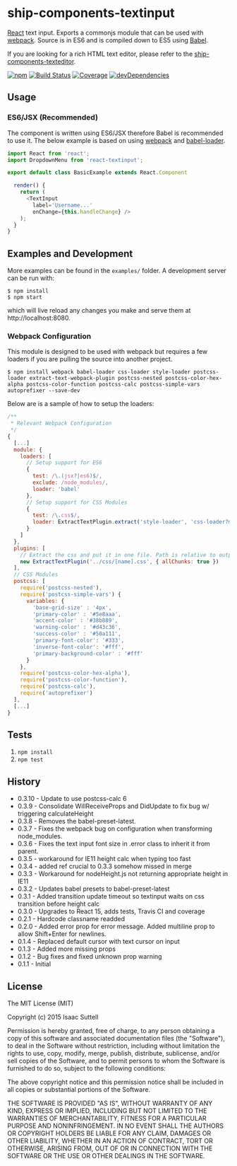 # ship-components-textinput
[React](http://facebook.github.io/react/) text input. Exports a commonjs module that can be used with [webpack](http://webpack.github.io/). Source is in ES6 and is compiled down to ES5 using [Babel](https://babeljs.io/).

If you are looking for a rich HTML text editor, please refer to the [ship-components-texteditor](https://github.com/ship-components/ship-components-texteditor).


[![npm](https://img.shields.io/npm/v/ship-components-textinput.svg?maxAge=2592000)](https://www.npmjs.com/package/ship-components-textinput)
[![Build Status](http://img.shields.io/travis/ship-components/ship-components-textinput/master.svg?style=flat)](https://travis-ci.org/ship-components/ship-components-textinput)
[![Coverage](http://img.shields.io/coveralls/ship-components/ship-components-textinput.svg?style=flat)](https://coveralls.io/github/ship-components/ship-components-textinput)
[![devDependencies](https://img.shields.io/david/dev/ship-components/ship-components-textinput.svg?style=flat)](https://david-dm.org/ship-components/ship-components-textinput?type=dev)

## Usage

### ES6/JSX (Recommended)
The component is written using ES6/JSX therefore Babel is recommended to use it. The below example is based on using [webpack](http://webpack.github.io/) and [babel-loader](https://github.com/babel/babel-loader).
```js
import React from 'react';
import DropdownMenu from 'react-textinput';

export default class BasicExample extends React.Component

  render() {
    return (
      <TextInput
        label='Username...'
        onChange={this.handleChange} />
    );
  }
}
```

## Examples and Development
More examples can be found in the `examples/` folder. A development server can be run with:

```shell
$ npm install
$ npm start
```

which will live reload any changes you make and serve them at http://localhost:8080.

### Webpack Configuration
This module is designed to be used with webpack but requires a few loaders if you are pulling the source into another project.

```shell
$ npm install webpack babel-loader css-loader style-loader postcss-loader extract-text-webpack-plugin postcss-nested postcss-color-hex-alpha postcss-color-function postcss-calc postcss-simple-vars autoprefixer --save-dev
```

Below are is a sample of how to setup the loaders:

```js
/**
 * Relevant Webpack Configuration
 */
{
  [...]
  module: {
    loaders: [
      // Setup support for ES6
      {
        test: /\.(jsx?|es6)$/,
        exclude: /node_modules/,
        loader: 'babel'
      },
      // Setup support for CSS Modules
      {
        test: /\.css$/,
        loader: ExtractTextPlugin.extract('style-loader', 'css-loader?modules&importLoaders=1&localIdentName=[name]__[local]___[hash:base64:5]!postcss-loader')
      }
    ]
  },
  plugins: [
    // Extract the css and put it in one file. Path is relative to output path
    new ExtractTextPlugin('../css/[name].css', { allChunks: true })
  ],
  // CSS Modules
  postcss: [
    require('postcss-nested'),
    require('postcss-simple-vars') {
      variables: {
        'base-grid-size' : '4px',
        'primary-color' : '#5e8aaa',
        'accent-color' : '#38b889',
        'warning-color' : '#d43c36',
        'success-color' : '#50a111',
        'primary-font-color': '#333',
        'inverse-font-color': '#fff',
        'primary-background-color' : '#fff'
      }
    },
    require('postcss-color-hex-alpha'),
    require('postcss-color-function'),
    require('postcss-calc'),
    require('autoprefixer')
  ],
  [...]
}
```

## Tests
1. `npm install`
2. `npm test`

## History
* 0.3.10 - Update to use postcss-calc 6
* 0.3.9 - Consolidate WillReceiveProps and DidUpdate to fix bug w/ triggering calculateHeight
* 0.3.8 - Removes the babel-preset-latest.
* 0.3.7 - Fixes the webpack bug on configuration when transforming node_modules.
* 0.3.6 - Fixes the text input font size in .error class to inherit it from parent.
* 0.3.5 - workaround for IE11 height calc when typing too fast
* 0.3.4 - added ref crucial to 0.3.3 somehow missed in merge
* 0.3.3 - Workaround for nodeHeight.js not returning appropriate height in IE11
* 0.3.2 - Updates babel presets to babel-preset-latest
* 0.3.1 - Added transition update timeout so textinput waits on css transition before height calc
* 0.3.0 - Upgrades to React 15, adds tests, Travis CI and coverage
* 0.2.1 - Hardcode classname readded
* 0.2.0 - Added error prop for error message. Added multiline prop to allow Shift+Enter for newlines.
* 0.1.4 - Replaced default cursor with text cursor on input
* 0.1.3 - Added more missing props
* 0.1.2 - Bug fixes and fixed unknown prop warning
* 0.1.1 - Initial

## License
The MIT License (MIT)

Copyright (c) 2015 Isaac Suttell

Permission is hereby granted, free of charge, to any person obtaining a copy
of this software and associated documentation files (the "Software"), to deal
in the Software without restriction, including without limitation the rights
to use, copy, modify, merge, publish, distribute, sublicense, and/or sell
copies of the Software, and to permit persons to whom the Software is
furnished to do so, subject to the following conditions:

The above copyright notice and this permission notice shall be included in all
copies or substantial portions of the Software.

THE SOFTWARE IS PROVIDED "AS IS", WITHOUT WARRANTY OF ANY KIND, EXPRESS OR
IMPLIED, INCLUDING BUT NOT LIMITED TO THE WARRANTIES OF MERCHANTABILITY,
FITNESS FOR A PARTICULAR PURPOSE AND NONINFRINGEMENT. IN NO EVENT SHALL THE
AUTHORS OR COPYRIGHT HOLDERS BE LIABLE FOR ANY CLAIM, DAMAGES OR OTHER
LIABILITY, WHETHER IN AN ACTION OF CONTRACT, TORT OR OTHERWISE, ARISING FROM,
OUT OF OR IN CONNECTION WITH THE SOFTWARE OR THE USE OR OTHER DEALINGS IN THE
SOFTWARE.
